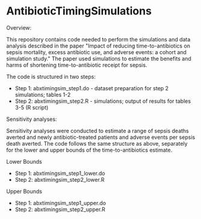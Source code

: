 # AntibioticTimingSimulations

Overview:

This repository contains code needed to perform the simulations and data analysis described in the paper "Impact of reducing time-to-antibiotics on sepsis mortality, excess antibiotic use, and adverse events: a cohort and simulation study." The paper used simulations to estimate the benefits and harms of shortening time-to-antibiotic receipt for sepsis.

The code is structured in two steps:

* Step 1: abxtimingsim_step1.do - dataset preparation for step 2 simulations; tables 1-2
* Step 2: abxtimingsim_step2.R - simulations; output of results for tables 3-5 (R script)

Sensitivity analyses:

Sensitivity analyses were conducted to estimate a range of sepsis deaths averted and newly antibiotic-treated patients and adverse events per sepsis death averted. The code follows the same structure as above, separately for the lower and upper bounds of the time-to-antibiotics estimate.

Lower Bounds
* Step 1: abxtimingsim_step1_lower.do 
* Step 2: abxtimingsim_step2_lower.R

Upper Bounds
* Step 1: abxtimingsim_step1_upper.do 
* Step 2: abxtimingsim_step2_upper.R 
